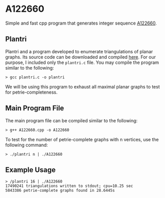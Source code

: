 # A122660
Simple and fast cpp program that generates integer sequence [A122660](https://oeis.org/A122660).

## Plantri
Plantri and a program developed to enumerate triangulations of planar graphs. Its source code can be downloaded and compiled [here](https://users.cecs.anu.edu.au/~bdm/plantri/). For our purpose, I included only the `plantri.c` file. You may compile the program similar to the following:
```
> gcc plantri.c -o plantri
```
We will be using this program to exhaust all maximal planar graphs to test for petrie-completeness.

## Main Program File
The main program file can be compiled similar to the following:
```
> g++ A122660.cpp -o A122660
```
To test for the number of petrie-complete graphs with n vertices, use the following command:
```
> ./plantri n | ./A122660
```
## Example Usage
```
> /plantri 16 | ./A122660
17490241 triangulations written to stdout; cpu=10.25 sec
5843386 petrie-complete graphs found in 28.6445s
```
